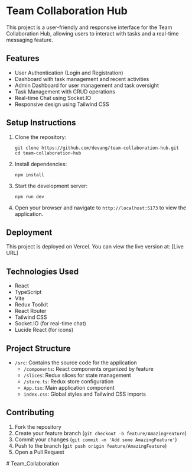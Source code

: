# Team Collaboration Hub

This project is a user-friendly and responsive interface for the Team Collaboration Hub, allowing users to interact with tasks and a real-time messaging feature.

## Features

- User Authentication (Login and Registration)
- Dashboard with task management and recent activities
- Admin Dashboard for user management and task oversight
- Task Management with CRUD operations
- Real-time Chat using Socket.IO
- Responsive design using Tailwind CSS

## Setup Instructions

1. Clone the repository:
   ```
   git clone https://github.com/devang/team-collaboration-hub.git
   cd team-collaboration-hub
   ```

2. Install dependencies:
   ```
   npm install
   ```

3. Start the development server:
   ```
   npm run dev
   ```

4. Open your browser and navigate to `http://localhost:5173` to view the application.

## Deployment

This project is deployed on Vercel. You can view the live version at: [Live URL]

## Technologies Used

- React
- TypeScript
- Vite
- Redux Toolkit
- React Router
- Tailwind CSS
- Socket.IO (for real-time chat)
- Lucide React (for icons)

## Project Structure

- `/src`: Contains the source code for the application
  - `/components`: React components organized by feature
  - `/slices`: Redux slices for state management
  - `/store.ts`: Redux store configuration
  - `App.tsx`: Main application component
  - `index.css`: Global styles and Tailwind CSS imports

## Contributing

1. Fork the repository
2. Create your feature branch (`git checkout -b feature/AmazingFeature`)
3. Commit your changes (`git commit -m 'Add some AmazingFeature'`)
4. Push to the branch (`git push origin feature/AmazingFeature`)
5. Open a Pull Request

#   T e a m _ C o l l a b o r a t i o n  
 
